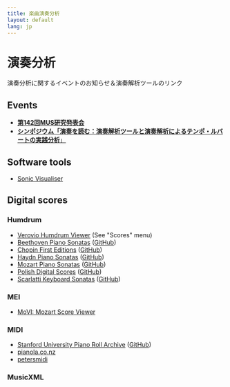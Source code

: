 ```yaml
---
title: 楽曲演奏分析
layout: default
lang: jp
---
```


# 演奏分析

演奏分析に関するイベントのお知らせ＆演奏解析ツールのリンク

## Events

<ul>
<li>
<a href="https://www.ipsj.or.jp/kenkyukai/event/mus142.html" target="_blank">
<b>第142回MUS研究発表会</b></a>
</li>
<li>
<a href="/symposium-2024"><b>シンポジウム「演奏を読む：演奏解析ツールと演奏解析によるテンポ・ルバートの実践分析</b>」</a>
</li>

</ul>



## Software tools


* [Sonic Visualiser](https://www.sonicvisualiser.org)


## Digital scores


### Humdrum

* [Verovio Humdrum Viewer](https://verovio.humdrum.org) (See "Scores" menu)
* [Beethoven Piano Sonatas](https://verovio.humdrum.org/?file=beethoven/sonatas) ([GitHub](https://github.com/craigsapp/beethoven-piano-sonatas))
* [Chopin First Editions](https://chopinscores.org/en) ([GitHub](https://github.com/pl-wnifc/humdrum-chopin-first-editions))
* [Haydn Piano Sonatas](https://verovio.humdrum.org/?file=haydn/sonatas) ([GitHub](https://github.com/craigsapp/haydn-piano-sonatas))
* [Mozart Piano Sonatas](https://verovio.humdrum.org/?file=mozart/sonatas) ([GitHub](https://github.com/craigsapp/mozart-piano-sonatas))
* [Polish Digital Scores](https://polishscores.org) ([GitHub](https://github.com/pl-wnifc/humdrum-polish-scores))
* [Scarlatti Keyboard Sonatas](https://verovio.humdrum.org/?file=scarlatti/sonatas) ([GitHub](https://github.com/craigsapp/scarlatti-keyboard-sonatas))
  
### MEI

* [MoVI: Mozart Score Viewer](https://dme.mozarteum.at/movi/en)


### MIDI

* [Stanford University Piano Roll Archive](https://supra.stanford.edu) ([GitHub](https://github.com/pianoroll/SUPRA))
* [pianola.co.nz](https://www.pianola.co.nz/public/index.php/web)
* [petersmidi](https://www.petersmidi.com/)

### MusicXML





